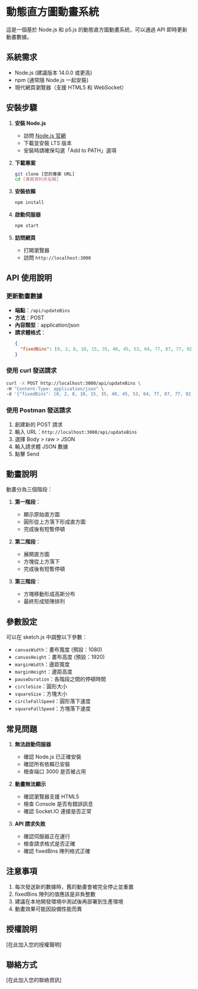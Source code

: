 # 動態直方圖動畫系統

這是一個基於 Node.js 和 p5.js 的動態直方圖動畫系統，可以通過 API 即時更新動畫數據。

## 系統需求

- Node.js (建議版本 14.0.0 或更高)
- npm (通常隨 Node.js 一起安裝)
- 現代網頁瀏覽器（支援 HTML5 和 WebSocket）

## 安裝步驟

1. **安裝 Node.js**
   - 訪問 [Node.js 官網](https://nodejs.org/)
   - 下載並安裝 LTS 版本
   - 安裝時請確保勾選「Add to PATH」選項

2. **下載專案**
   ```bash
   git clone [您的專案 URL]
   cd [專案資料夾名稱]
   ```

3. **安裝依賴**
   ```bash
   npm install
   ```

4. **啟動伺服器**
   ```bash
   npm start
   ```

5. **訪問網頁**
   - 打開瀏覽器
   - 訪問 `http://localhost:3000`

## API 使用說明

### 更新動畫數據
- **端點**：`/api/updateBins`
- **方法**：POST
- **內容類型**：application/json
- **請求體格式**：
  ```json
  {
    "fixedBins": [0, 2, 8, 10, 15, 35, 40, 45, 53, 64, 77, 87, 77, 92, 64, 46, 40, 35, 23, 13, 10, 6, 3, 2]
  }
  ```

### 使用 curl 發送請求
```bash
curl -X POST http://localhost:3000/api/updateBins \
-H "Content-Type: application/json" \
-d '{"fixedBins": [0, 2, 8, 10, 15, 35, 40, 45, 53, 64, 77, 87, 77, 92, 64, 46, 40, 35, 23, 13, 10, 6, 3, 2]}'
```

### 使用 Postman 發送請求
1. 創建新的 POST 請求
2. 輸入 URL：`http://localhost:3000/api/updateBins`
3. 選擇 Body > raw > JSON
4. 輸入請求體 JSON 數據
5. 點擊 Send

## 動畫說明

動畫分為三個階段：

1. **第一階段**：
   - 顯示原始直方圖
   - 圓形從上方落下形成直方圖
   - 完成後有短暫停頓

2. **第二階段**：
   - 展開直方圖
   - 方塊從上方落下
   - 完成後有短暫停頓

3. **第三階段**：
   - 方塊移動形成高斯分布
   - 最終形成矩陣排列

## 參數設定

可以在 sketch.js 中調整以下參數：

- `canvasWidth`：畫布寬度 (預設：1080)
- `canvasHeight`：畫布高度 (預設：1920)
- `marginWidth`：邊距寬度
- `marginHeight`：邊距高度
- `pauseDuration`：各階段之間的停頓時間
- `circleSize`：圓形大小
- `squareSize`：方塊大小
- `circleFallSpeed`：圓形落下速度
- `squareFallSpeed`：方塊落下速度

## 常見問題

1. **無法啟動伺服器**
   - 確認 Node.js 已正確安裝
   - 確認所有依賴已安裝
   - 檢查端口 3000 是否被占用

2. **動畫無法顯示**
   - 確認瀏覽器支援 HTML5
   - 檢查 Console 是否有錯誤訊息
   - 確認 Socket.IO 連接是否正常

3. **API 請求失敗**
   - 確認伺服器正在運行
   - 檢查請求格式是否正確
   - 確認 fixedBins 陣列格式正確

## 注意事項

1. 每次發送新的數據時，舊的動畫會被完全停止並重置
2. fixedBins 陣列的值應該是非負整數
3. 建議在本地開發環境中測試後再部署到生產環境
4. 動畫效果可能因設備性能而異

## 授權說明

[在此加入您的授權聲明]

## 聯絡方式

[在此加入您的聯絡資訊] 